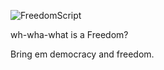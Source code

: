![FreedomScript](https://user-images.githubusercontent.com/125747450/230908570-4b4632c5-b02d-46d7-8f6b-f9f0bf93c62b.png)

wh-wha-what is a Freedom?

Bring em democracy and freedom.
